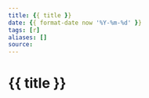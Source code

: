 ```yaml
---
title: {{ title }}
date: {{ format-date now '%Y-%m-%d' }}
tags: [r]
aliases: []
source:
---
```

# {{ title }}

